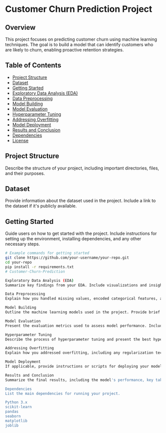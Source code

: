 # Customer Churn Prediction Project

## Overview

This project focuses on predicting customer churn using machine learning techniques. The goal is to build a model that can identify customers who are likely to churn, enabling proactive retention strategies.

## Table of Contents

- [Project Structure](#project-structure)
- [Dataset](#dataset)
- [Getting Started](#getting-started)
- [Exploratory Data Analysis (EDA)](#exploratory-data-analysis-eda)
- [Data Preprocessing](#data-preprocessing)
- [Model Building](#model-building)
- [Model Evaluation](#model-evaluation)
- [Hyperparameter Tuning](#hyperparameter-tuning)
- [Addressing Overfitting](#addressing-overfitting)
- [Model Deployment](#model-deployment)
- [Results and Conclusion](#results-and-conclusion)
- [Dependencies](#dependencies)
- [License](#license)

## Project Structure

Describe the structure of your project, including important directories, files, and their purposes.

## Dataset

Provide information about the dataset used in the project. Include a link to the dataset if it's publicly available.

## Getting Started

Guide users on how to get started with the project. Include instructions for setting up the environment, installing dependencies, and any other necessary steps.

```bash
# Example commands for getting started
git clone https://github.com/your-username/your-repo.git
cd your-repo
pip install -r requirements.txt
# Customer-Churn-Prediction

Exploratory Data Analysis (EDA)
Summarize key findings from your EDA. Include visualizations and insights gained from exploring the dataset.

Data Preprocessing
Explain how you handled missing values, encoded categorical features, and scaled numerical features.

Model Building
Outline the machine learning models used in the project. Provide brief explanations and links to relevant documentation.

Model Evaluation
Present the evaluation metrics used to assess model performance. Include results and insights from the evaluation process.

Hyperparameter Tuning
Describe the process of hyperparameter tuning and present the best hyperparameters found.

Addressing Overfitting
Explain how you addressed overfitting, including any regularization techniques or early stopping strategies.

Model Deployment
If applicable, provide instructions or scripts for deploying your model to production.

Results and Conclusion
Summarize the final results, including the model's performance, key takeaways, and potential areas for improvement.

Dependencies
List the main dependencies for running your project.

Python 3.x
scikit-learn
pandas
seaborn
matplotlib
joblib
